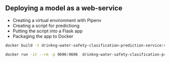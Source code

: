 ## Deploying a model as a web-service

* Creating a virtual environment with Pipenv
* Creating a script for predictiong 
* Putting the script into a Flask app
* Packaging the app to Docker


```bash
docker build -t drinkng-water-safety-clasification-prediction-service:v1 .
```

```bash
docker run -it --rm -p 9696:9696  drinkng-water-safety-clasification-prediction-service:v1
```